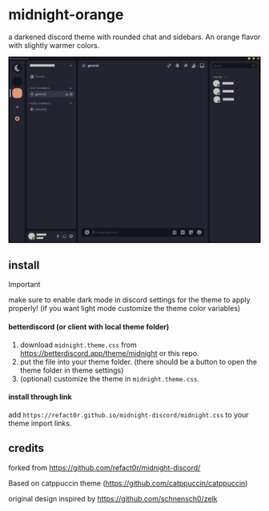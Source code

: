 # midnight-orange

a darkened discord theme with rounded chat and sidebars. An orange flavor with slightly warmer colors.

<img src="screenshot.png">

## install

> [!IMPORTANT]  
> make sure to enable dark mode in discord settings for the theme to apply properly! (if you want light mode customize the theme color variables)

#### betterdiscord (or client with local theme folder)

1. download `midnight.theme.css` from <https://betterdiscord.app/theme/midnight> or this repo.
2. put the file into your theme folder. (there should be a button to open the theme folder in theme settings)
3. (optional) customize the theme in `midnight.theme.css`.

#### install through link

add `https://refact0r.github.io/midnight-discord/midnight.css` to your theme import links.

## credits

forked from <https://github.com/refact0r/midnight-discord/>

Based on catppuccin theme (https://github.com/catppuccin/catppuccin)

original design inspired by <https://github.com/schnensch0/zelk>
